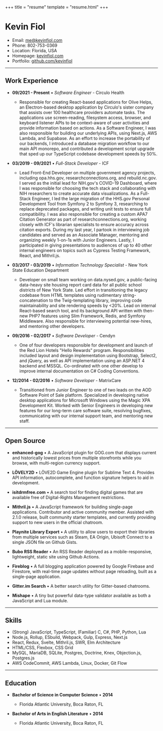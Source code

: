 +++
title = "resume"
template = "resume.html"
+++

# Kevin Fiol

* Email: [me@kevinfiol.com](mailto:me@kevinfiol.com)
* Phone: 802-753-0369
* Location: Florida, USA
* Homepage: [kevinfiol.com](https://www.kevinfiol.com)
* Portfolio: [github.com/kevinfiol](https://www.github.com/kevinfiol)

---

## Work Experience

* __09/2021 - Present__ • *Software Engineer*  - Circulo Health
    * Responsible for creating React-based applications for Olive Helps, an Electron-based desktop application by Circulo's sister company that assists over 100 healthcare providers automate tasks. The applications use screen-reading, filesystem access, browser, and keyboard listener APIs to be context-aware of user activities and provide information based on actions. As a Software Engineer, I was also responsible for building our underlying APIs, using Next.js, AWS Lambda, and Supabase. As an effort to increase the portability of our backends, I introduced a database migration workflow to our main API monorepo, and contributed a development script upgrade that sped up our TypeScript codebase development speeds by 50%.

* __03/2019 - 09/2021__ • *Full-Stack Developer* - ICF
    * Lead Front-End Developer on multiple government agency projects, including opa.hhs.gov, researchconnections.org, and rebuild.nc.gov. I served as the initial lead for NIH.gov's COVID-19 Dashboard, where I was responsible for choosing the tech stack and collaborating with NIH researchers to create accurate data visualizations. As a Full-Stack Engineer, I led the large migration of the HHS.gov Personal Development Tool from Symfony 2 to Symfony 3, researching to replace deprecated packages, and writing unit tests to ensure full compatibility. I was also responsible for creating a custom APA7 Citation Generator as part of researchconnections.org, working closely with ICF's librarian specialists to ensure accuracy across citation exports. During my last year, I partook in interviewing job candidates and served as an Associate Manager, mentoring and organizing weekly 1-on-1s with Junior Engineers. Lastly, I participated in giving presentations to audiences of up to 40 other internal engineers on topics such as Cypress Testing Framework, React, and Mithril.js.

* __03/2017 - 03/2019__ • *Information Technology Specialist* - New York State Education Department
    * Developer on small team working on data.nysed.gov, a public-facing data-heavy site housing report card data for all public school districts of New York State. Led effort in transitioning the legacy codebase from HTML templates using rudimentary string-concatenation to the Twig-templating library, improving code maintainability and site rendering speeds by <20%. Lead on internal React-based search tool, and its background API written with then-new PHP7 features using Slim Framework, Redis, and Symfony Middleware. Also responsible for interviewing potential new-hires, and mentoring other developers.

* __09/2016 - 02/2017__ • *Software Developer* - Cendyn
    * One of four developers responsible for development and launch of the Red Lion Hotels "Hello Rewards" program. Responsibilities included layout and design implementation using Bootstrap, Select2, and jQuery, as well as API implementation using an ASP.NET 4 backend and MSSQL. Co-ordinated with one other develop to improve internal documentation on C# Coding Conventions.

* __12/2014 - 02/2016__ • *Software Developer* - MatrixCare
    * Transitioned from Junior Engineer to one of two leads on the AOD Software Point of Sale platform. Specialized in developing native desktop applications for Microsoft Windows using the Magic XPA Development Kit. Worked with Senior Engineers in developing new features for our long-term care software suite, resolving bugfixes, communicating with our internal support team, and mentoring new staff.

---

## Open Source

* **enhanced-gog** • A JavaScript plugin for GOG.com that displays current and historically lowest prices from multiple storefronts while you browse, with multi-region currency support.

* **LÖVELY2D** • LÖVE2D Game Engine plugin for Sublime Text 4. Provides API information, autocomplete, and function signature helpers to aid in development.

* **isitdrmfree.com** • A search tool for finding digital games that are available free of Digital-Rights Management restrictions.

* **Mithril.js** • A JavaScript framework for building single-page applications. Contributor and active community member. Assisted with 2.1.0 release, built community starter templates, and currently providing support to new users in the official chatroom.

* **Playnite Library Export** • A utility to allow users to export their libraries from multiple services such as Steam, EA Origin, Ubisoft Connect to a single JSON file on Github Gists.

* **Bubo RSS Reader** • An RSS Reader deployed as a mobile-responsive, lightweight, static site using Github Actions.

* **Fireblog** • A full blogging application powered by Google Firebase and Firestore, with real-time page updates without page reloading, built as a single-page application.

* **Gitter.im Search** • A better search utility for Gitter-based chatrooms.

* **Mishape** • A tiny but powerful data-type validator available as both a JavaScript and Lua module.

---

## Skills

* (Strong) JavaScript, TypeScript, (Familiar) C, C#, PHP, Python, Lua
* Node.js, Rollup, ESbuild, Webpack, Gulp, Express, Next.js
* React, Redux, Svelte, Mithril.js, SWR, Elm Architecture
* HTML/CSS, Flexbox, CSS Grid
* MySQL, MariaDB, SQLite, Postgres, Doctrine, Knex, Objection.js, Postgres.js
* AWS CodeCommit, AWS Lambda, Linux, Docker, Git Flow

---

## Education

* **Bachelor of Science in Computer Science** • __2014__
    * Florida Atlantic University, Boca Raton, FL

* **Bachelor of Arts in English Literature** • __2014__
    * Florida Atlantic University, Boca Raton, FL
